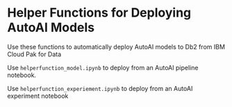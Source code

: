 # Helper Functions for Deploying AutoAI Models

Use these functions to automatically deploy AutoAI models to Db2 from IBM Cloud Pak for Data

Use `helperfunction_model.ipynb` to deploy from an AutoAI pipeline notebook.

Use `helperfunction_experiement.ipynb` to deploy from an AutoAI experiment notebook